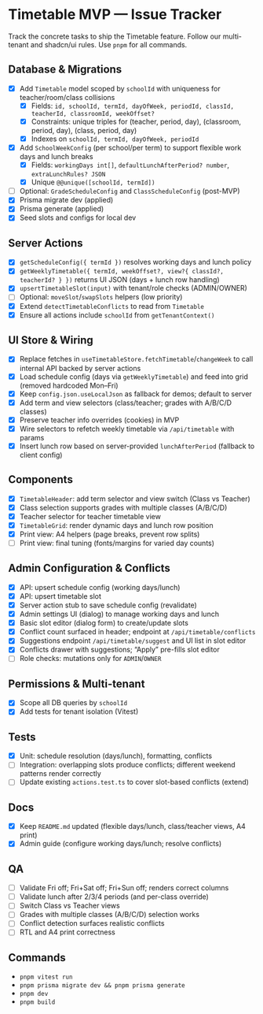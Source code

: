 # Timetable MVP — Issue Tracker

Track the concrete tasks to ship the Timetable feature. Follow our multi-tenant and shadcn/ui rules. Use `pnpm` for all commands.

## Database & Migrations
- [x] Add `Timetable` model scoped by `schoolId` with uniqueness for teacher/room/class collisions
  - [x] Fields: `id, schoolId, termId, dayOfWeek, periodId, classId, teacherId, classroomId, weekOffset?`
  - [x] Constraints: unique triples for (teacher, period, day), (classroom, period, day), (class, period, day)
  - [x] Indexes on `schoolId, termId, dayOfWeek, periodId`
- [x] Add `SchoolWeekConfig` (per school/per term) to support flexible work days and lunch breaks
  - [x] Fields: `workingDays int[]`, `defaultLunchAfterPeriod? number`, `extraLunchRules? JSON`
  - [x] Unique `@@unique([schoolId, termId])`
- [ ] Optional: `GradeScheduleConfig` and `ClassScheduleConfig` (post-MVP)
- [x] Prisma migrate dev (applied)
- [x] Prisma generate (applied)
- [x] Seed slots and configs for local dev

## Server Actions
- [x] `getScheduleConfig({ termId })` resolves working days and lunch policy
- [x] `getWeeklyTimetable({ termId, weekOffset?, view?{ classId?, teacherId? } })` returns UI JSON (days + lunch row handling)
- [x] `upsertTimetableSlot(input)` with tenant/role checks (ADMIN/OWNER)
- [ ] Optional: `moveSlot`/`swapSlots` helpers (low priority)
- [x] Extend `detectTimetableConflicts` to read from `Timetable`
- [x] Ensure all actions include `schoolId` from `getTenantContext()`

## UI Store & Wiring
- [x] Replace fetches in `useTimetableStore.fetchTimetable`/`changeWeek` to call internal API backed by server actions
- [x] Load schedule config (days via `getWeeklyTimetable`) and feed into grid (removed hardcoded Mon–Fri)
- [x] Keep `config.json.useLocalJson` as fallback for demos; default to server
- [x] Add term and view selectors (class/teacher; grades with A/B/C/D classes)
- [x] Preserve teacher info overrides (cookies) in MVP
- [x] Wire selectors to refetch weekly timetable via `/api/timetable` with params
- [x] Insert lunch row based on server-provided `lunchAfterPeriod` (fallback to client config)

## Components
- [x] `TimetableHeader`: add term selector and view switch (Class vs Teacher)
- [x] Class selection supports grades with multiple classes (A/B/C/D)
- [x] Teacher selector for teacher timetable view
- [x] `TimetableGrid`: render dynamic days and lunch row position
- [x] Print view: A4 helpers (page breaks, prevent row splits)
- [ ] Print view: final tuning (fonts/margins for varied day counts)

## Admin Configuration & Conflicts
- [x] API: upsert schedule config (working days/lunch)
- [x] API: upsert timetable slot
- [x] Server action stub to save schedule config (revalidate)
- [x] Admin settings UI (dialog) to manage working days and lunch
- [x] Basic slot editor (dialog form) to create/update slots
- [x] Conflict count surfaced in header; endpoint at `/api/timetable/conflicts`
- [x] Suggestions endpoint `/api/timetable/suggest` and UI list in slot editor
- [x] Conflicts drawer with suggestions; “Apply” pre-fills slot editor
- [ ] Role checks: mutations only for `ADMIN`/`OWNER`

## Permissions & Multi-tenant
- [x] Scope all DB queries by `schoolId`
- [x] Add tests for tenant isolation (Vitest)

## Tests
- [x] Unit: schedule resolution (days/lunch), formatting, conflicts
- [ ] Integration: overlapping slots produce conflicts; different weekend patterns render correctly
- [ ] Update existing `actions.test.ts` to cover slot-based conflicts (extend)

## Docs
- [x] Keep `README.md` updated (flexible days/lunch, class/teacher views, A4 print)
- [x] Admin guide (configure working days/lunch; resolve conflicts)

## QA
- [ ] Validate Fri off; Fri+Sat off; Fri+Sun off; renders correct columns
- [ ] Validate lunch after 2/3/4 periods (and per-class override)
- [ ] Switch Class vs Teacher views
- [ ] Grades with multiple classes (A/B/C/D) selection works
- [ ] Conflict detection surfaces realistic conflicts
- [ ] RTL and A4 print correctness

## Commands
- `pnpm vitest run`
- `pnpm prisma migrate dev && pnpm prisma generate`
- `pnpm dev`
- `pnpm build`
